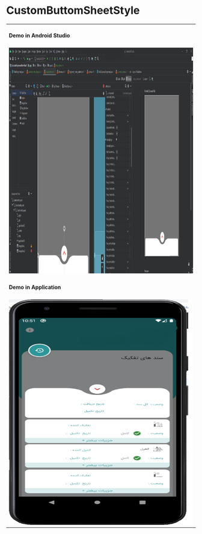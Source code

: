 
# CustomButtomSheetStyle



<table>
  <tr>
    <td><h4>Demo in Android Studio</h4></td>
    </tr>
    <tr>
       <td><img src="https://raw.githubusercontent.com/SamanSepahvand/CustomButtomSheetStyle/main/demo.png" width="600" height="600"></td>
    </tr
    <tr>
    <td><h4>Demo in Application</h4></td>   
    </tr>
    <tr>
       <td><img src="https://raw.githubusercontent.com/SamanSepahvand/CustomButtomSheetStyle/main/demo_app.png" width="600" height="600"></td>
    </tr>
  </table>


















